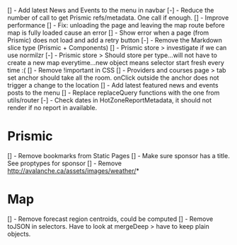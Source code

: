 [] - Add latest News and Events to the menu in navbar
[-] - Reduce the number of call to get Prismic refs/metadata. One call if enough.
[] - Improve performance
[] - Fix: unloading the page and leaving the map route before map is fully loaded cause an error
[] - Show error when a page (from Prismic) does not load and add a retry button
[-] - Remove the Markdown slice type (Prismic + Components)
[] - Prismic store > investigate if we can use normilzr
[-] - Prismic store > Should store per type...will not have to create a new map everytime...new object means selector start fresh every time :(
[] - Remove !important in CSS
[] - Providers and courses page > tab set anchor should take all the room. onClick outside the anchor does not trigger a change to the location
[] - Add latest featured news and events posts to the menu
[] - Replace replaceQuery functions with the one from utils/router
[-] - Check dates in HotZoneReportMetadata, it should not render if no report in available.

# Prismic

[] - Remove bookmarks from Static Pages
[] - Make sure sponsor has a title. See proptypes for sponsor
[] - Remove http://avalanche.ca/assets/images/weather/*

# Map
[] - Remove forecast region centroids, could be computed
[] - Remove toJSON in selectors. Have to look at mergeDeep > have to keep plain objects.
